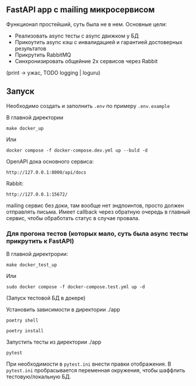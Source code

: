 ## FastAPI app с mailing микросервисом
Функционал простейший, суть была не в нем.
Основные цели:
* Реализовать async тесты с async движком у БД
* Прикоутить async кэш с инвалидацией и гарантией достоверных результатов
* Прикрутить RabbitMQ
* Синхронизировать общейние 2х сервисов через Rabbit

(print -> ужас, TODO logging | loguru)
## Запуск

Необходимо создать и заполнить `.env` по примеру `.env.example`

В главной директории
```
make docker_up
```
Или
```
docker compose -f docker-compose.dev.yml up --buld -d
```

OpenAPI дока основного сервиса:
```
http://127.0.0.1:8000/api/docs
```
Rabbit:
```
http://127.0.0.1:15672/
```
mailing сервис без доки, там вообще нет эндпоинтов, просто должен отправлять письма.
Имеет callback через обратную очередь в главный сервис, чтобы обработать статус в случае провала.

### Для прогона тестов (которых мало, суть была async тесты прикрутить к FastAPI)
В главной директрории:
```
make docker_test_up
```
Или
```
sudo docker compose -f docker-compose.test.yml up -d
```
(Запуск тестовой БД в докере)

Установить зависимости в директории ./app
```
poetry shell
```
```
poetry install
```

Запустить тесты из директории ./app
```
pytest
```
При необходимости в `pytest.ini` внести правки отображения.
В `pytest.ini` пробрасывается переменная окружения, чтобы шаффлить тестовую/локальную БД.
